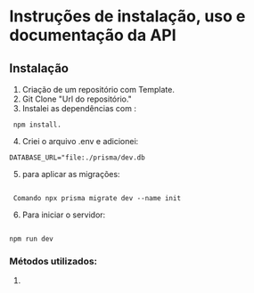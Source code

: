 # Instruções de instalação, uso e documentação da API

## Instalação
1. Criação de um repositório com Template.
2. Git Clone "Url do repositório."
3. Instalei as dependências com :

```
 npm install.
 ```
4. Criei o arquivo .env e adicionei:

```
DATABASE_URL="file:./prisma/dev.db
```
5. para aplicar as migrações:

```

 Comando npx prisma migrate dev --name init
 ```
6. Para iniciar o servidor:

```

npm run dev
```

### Métodos utilizados:
1. 

